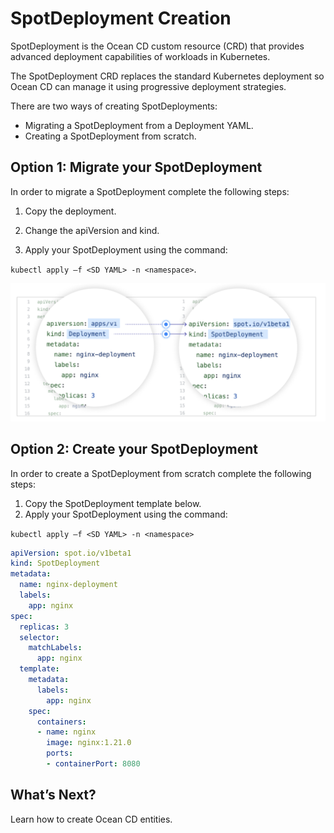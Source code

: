 # SpotDeployment Creation  

SpotDeployment is the Ocean CD custom resource (CRD) that provides advanced deployment capabilities of workloads in Kubernetes.  

The SpotDeployment CRD replaces the standard Kubernetes deployment so Ocean CD can manage it using progressive deployment strategies.

There are two ways of creating SpotDeployments:

* Migrating a SpotDeployment from a Deployment YAML.
* Creating a SpotDeployment from scratch.

## Option 1: Migrate your SpotDeployment

In order to migrate a SpotDeployment complete the following steps:  

1. Copy the deployment.  

2. Change the apiVersion and kind.  

3. Apply your SpotDeployment using the command:

`kubectl apply –f <SD YAML> -n <namespace>`.

<img src="/ocean-cd/_media/migrate-api-1.png" />

## Option 2: Create your SpotDeployment

In order to create a SpotDeployment from scratch complete the following steps:

1. Copy the SpotDeployment template below.
2. Apply your SpotDeployment using the command:

`kubectl apply –f <SD YAML> -n <namespace>`

```yaml
apiVersion: spot.io/v1beta1
kind: SpotDeployment
metadata:
  name: nginx-deployment
  labels:
    app: nginx
spec:
  replicas: 3
  selector:
    matchLabels:
      app: nginx
  template:
    metadata:
      labels:
        app: nginx
    spec:
      containers:
      - name: nginx
        image: nginx:1.21.0
        ports:
        - containerPort: 8080
```

## What’s Next? 

Learn how to create Ocean CD entities.  
